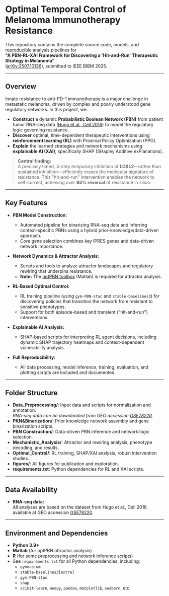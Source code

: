 # Optimal Temporal Control of Melanoma Immunotherapy Resistance

This repository contains the complete source code, models, and reproducible analysis pipelines for  
**"A PBN-RL-XAI Framework for Discovering a 'Hit-and-Run' Therapeutic Strategy in Melanoma"**  
([arXiv:2507.10136](https://arxiv.org/abs/2507.10136)), submitted to IEEE BIBM 2025.

---

## Overview

Innate resistance to anti-PD-1 immunotherapy is a major challenge in metastatic melanoma, driven by complex and poorly understood gene regulatory networks. In this project, we:

- **Construct** a dynamic **Probabilistic Boolean Network (PBN)** from patient tumor RNA-seq data ([Hugo et al., Cell 2016](https://pubmed.ncbi.nlm.nih.gov/26997480/)) to model the regulatory logic governing resistance.
- **Discover** optimal, time-dependent therapeutic interventions using **reinforcement learning (RL)** with Proximal Policy Optimization (PPO).
- **Explain** the learned strategies and network mechanisms using **explainable AI (XAI)**, specifically SHAP (SHapley Additive exPlanations).

> **Central finding:**  
> A precisely timed, 4-step *temporary* inhibition of **LOXL2**—rather than sustained inhibition—efficiently erases the molecular signature of resistance. This "hit-and-run" intervention enables the network to self-correct, achieving over **93% reversal** of resistance in silico.

---

## Key Features

- **PBN Model Construction:**  
  - Automated pipeline for binarizing RNA-seq data and inferring context-specific PBNs using a hybrid prior-knowledge/data-driven approach.
  - Core gene selection combines key IPRES genes and data-driven network importance.

- **Network Dynamics & Attractor Analysis:**  
  - Scripts and tools to analyze attractor landscapes and regulatory rewiring that underpins resistance.
  - **Note:** The [optPBN toolbox](https://journals.plos.org/plosone/article?id=10.1371/journal.pone.0098001) (Matlab) is required for attractor analysis.

- **RL-Based Optimal Control:**  
  - RL training pipeline (using `gym-PBN-stac` and `stable-baselines3`) for discovering policies that transition the network from resistant to sensitive phenotypes.
  - Support for both episode-based and transient ("hit-and-run") interventions.

- **Explainable AI Analysis:**  
  - SHAP-based scripts for interpreting RL agent decisions, including dynamic SHAP trajectory heatmaps and context-dependent vulnerability analysis.

- **Full Reproducibility:**  
  - All data processing, model inference, training, evaluation, and plotting scripts are included and documented.

---

## Folder Structure
- **Data_Preprocessing/**: Input data and scripts for normalization and annotation.  
  *RNA-seq data can be downloaded from GEO accession [GSE78220](https://www.ncbi.nlm.nih.gov/geo/query/acc.cgi?acc=GSE78220).*
- **PKN&Binarization/**: Prior knowledge network assembly and gene binarization scripts.
- **PBN Construction/**: Data-driven PBN inference and network logic selection.
- **Mechanistic_Analysis/**: Attractor and rewiring analysis, phenotype decoding, and results.  
- **Optimal_Control/**: RL training, SHAP/XAI analysis, robust intervention studies.
- **figures/**: All figures for publication and exploration.
- **requirements.txt**: Python dependencies for RL and XAI scripts.

---

## Data Availability

- **RNA-seq data:**  
  All analyses are based on the dataset from Hugo et al., Cell 2016, available at GEO accession [GSE78220](https://www.ncbi.nlm.nih.gov/geo/query/acc.cgi?acc=GSE78220).

---

## Environment and Dependencies

- **Python 3.9+**
- **Matlab** (for optPBN attractor analysis)
- **R** (for some preprocessing and network inference scripts)
- See `requirements.txt` for all Python dependencies, including:
    - `gymnasium`
    - `stable-baselines3[extra]`
    - `gym-PBN-stac`
    - `shap`
    - `scikit-learn`, `numpy`, `pandas`, `matplotlib`, `seaborn`, etc.

